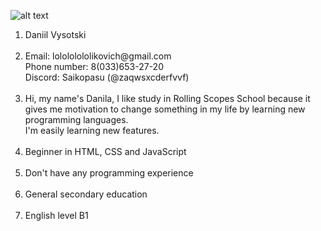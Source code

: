 ![alt text](https://drive.google.com/file/d/18UNYNDSqxng8HiGQ5R-Cmq9i80B7vUvP/view?usp=sharing)
<ol>
<li>Daniil Vysotski</li><br>
<li>Email: lolololololikovich@gmail.com<br>
Phone number: 8(033)653-27-20<br>
Discord: Saikopasu (@zaqwsxcderfvvf)</li><br>
<li>Hi, my name's Danila, I like study in Rolling Scopes School because it gives me motivation to change something in my life by learning new programming languages. <br>I'm easily learning new features.</li><br>
<li>Beginner in HTML, CSS and JavaScript</li><br>
<li>Don't have any programming experience</li><br>
<li>General secondary education</li><br>
<li>English level B1</li><br>
</ol>
